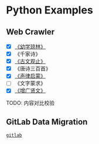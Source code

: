 # Python Examples

## Web Crawler

- [x] [《幼学琼林》](https://so.gushiwen.org/guwen/book_70.aspx)
- [x] 《千家诗》
- [x] [《古文观止》](https://so.gushiwen.org/wenyan/guanzhi.aspx)
- [x] 《唐诗三百首》
- [x] [《声律启蒙》](https://so.gushiwen.org/guwen/book_114.aspx)
- [ ] 《文字蒙求》
- [x] [《增广贤文》](https://so.gushiwen.org/guwen/book_69.aspx)

TODO: 内容对比校验

## GitLab Data Migration

[`gitlab`](./gitlab)
